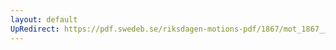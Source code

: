 ```yaml
---
layout: default
UpRedirect: https://pdf.swedeb.se/riksdagen-motions-pdf/1867/mot_1867__ak__00033.pdf
---
```

